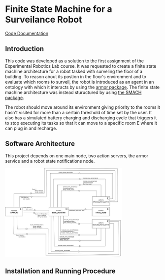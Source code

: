 # Finite State Machine for a Surveilance Robot
[Code Documentation](https://salvo-dippolito.github.io/ontological_surveyor/)
## Introduction
This code was developed as a solution to the first assignment of the Experimental Robotics Lab course. It was requested to create a finite state machine architecture for a robot tasked with surveling the floor of a building. To reason about its postion in the floor's environment and to evaluate which rooms to surveil, the robot is introduced as an agent in an ontology with which it interacts by using the [armor package](https://github.com/EmaroLab/armor). The finite state machine architecture was instead stuructured by using [the SMACH package](http://wiki.ros.org/smach).

The robot should move around its environment giving priority to the rooms it hasn't visited for more than a certain threshold of time set by the user. It also has a simulated battery charging and discharging cycle that triggers it to stop executing its tasks so that it can move to a specific room E where it can plug in and recharge.

## Software Architecture
This project depends on one main node, two action servers, the armor service and a robot state notifications node. 

<img
    src="/images/UML.jpg"
    title="Project UML"
    width="75%" height="75%">



## Installation and Running Procedure

